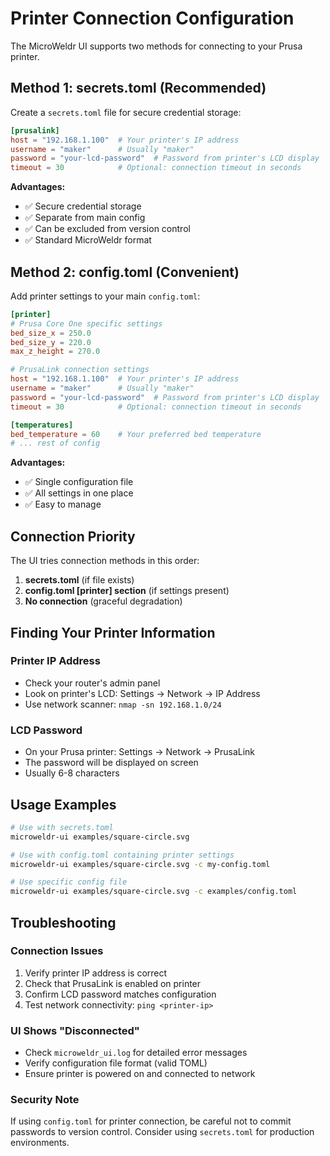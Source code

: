 # Printer Connection Configuration

The MicroWeldr UI supports two methods for connecting to your Prusa printer.

## Method 1: secrets.toml (Recommended)

Create a `secrets.toml` file for secure credential storage:

```toml
[prusalink]
host = "192.168.1.100"  # Your printer's IP address
username = "maker"      # Usually "maker"
password = "your-lcd-password"  # Password from printer's LCD display
timeout = 30            # Optional: connection timeout in seconds
```

**Advantages:**
- ✅ Secure credential storage
- ✅ Separate from main config
- ✅ Can be excluded from version control
- ✅ Standard MicroWeldr format

## Method 2: config.toml (Convenient)

Add printer settings to your main `config.toml`:

```toml
[printer]
# Prusa Core One specific settings
bed_size_x = 250.0
bed_size_y = 220.0
max_z_height = 270.0

# PrusaLink connection settings
host = "192.168.1.100"  # Your printer's IP address
username = "maker"      # Usually "maker"
password = "your-lcd-password"  # Password from printer's LCD display
timeout = 30            # Optional: connection timeout in seconds

[temperatures]
bed_temperature = 60    # Your preferred bed temperature
# ... rest of config
```

**Advantages:**
- ✅ Single configuration file
- ✅ All settings in one place
- ✅ Easy to manage

## Connection Priority

The UI tries connection methods in this order:

1. **secrets.toml** (if file exists)
2. **config.toml [printer] section** (if settings present)
3. **No connection** (graceful degradation)

## Finding Your Printer Information

### Printer IP Address
- Check your router's admin panel
- Look on printer's LCD: Settings → Network → IP Address
- Use network scanner: `nmap -sn 192.168.1.0/24`

### LCD Password
- On your Prusa printer: Settings → Network → PrusaLink
- The password will be displayed on screen
- Usually 6-8 characters

## Usage Examples

```bash
# Use with secrets.toml
microweldr-ui examples/square-circle.svg

# Use with config.toml containing printer settings
microweldr-ui examples/square-circle.svg -c my-config.toml

# Use specific config file
microweldr-ui examples/square-circle.svg -c examples/config.toml
```

## Troubleshooting

### Connection Issues
1. Verify printer IP address is correct
2. Check that PrusaLink is enabled on printer
3. Confirm LCD password matches configuration
4. Test network connectivity: `ping <printer-ip>`

### UI Shows "Disconnected"
- Check `microweldr_ui.log` for detailed error messages
- Verify configuration file format (valid TOML)
- Ensure printer is powered on and connected to network

### Security Note
If using `config.toml` for printer connection, be careful not to commit passwords to version control. Consider using `secrets.toml` for production environments.
